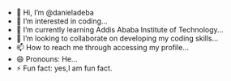 - 👋 Hi, I’m @danieladeba
- 👀 I’m interested in coding...
- 🌱 I’m currently learning Addis Ababa Institute of Technology...
- 💞️ I’m looking to collaborate on developing my coding skills...
- 📫 How to reach me through accessing my profile...
- 😄 Pronouns: He...
- ⚡ Fun fact: yes,I am fun fact.

<!---
danieladeba/danieladeba is a ✨ special ✨ repository because its `README.md` (this file) appears on your GitHub profile.
You can click the Preview link to take a look at your changes.
--->
